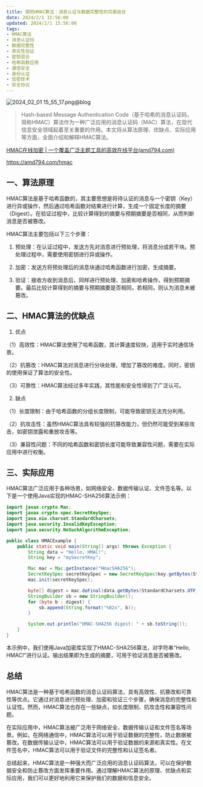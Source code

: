 ```yaml
---
title: 探究HMAC算法：消息认证与数据完整性的完美结合
date: 2024/2/1 15:56:00
updated: 2024/2/1 15:56:00
tags:
- HMAC算法
- 消息认证码
- 数据完整性
- 真实性验证
- 密钥混合
- 哈希函数应用
- 通信安全
- 身份认证
- 加密技术
- 安全协议
---
```


<img src="https://static.amd794.com/blog/images/2024_02_01 15_55_17.png@blog" alt="2024_02_01 15_55_17.png@blog" title="2024_02_01 15_55_17.png">






> Hash-based Message Authentication Code（基于哈希的消息认证码，简称HMAC）算法作为一种广泛应用的消息认证码（MAC）算法，在现代信息安全领域起着至关重要的作用。本文将从算法原理、优缺点、实际应用等方面，全面介绍和解释HMAC算法。

[HMAC在线加密 | 一个覆盖广泛主题工具的高效在线平台(amd794.com)](https://amd794.com/hmac)

https://amd794.com/hmac


## 一、算法原理

HMAC算法是基于哈希函数的，其主要思想是将待认证的消息与一个密钥（Key）进行异或操作，然后通过哈希函数对结果进行计算，生成一个固定长度的摘要（Digest）。在验证过程中，比较计算得到的摘要与预期摘要是否相同，从而判断消息是否被篡改。

HMAC算法主要包括以下三个步骤：

1. 预处理：在认证过程中，发送方先对消息进行预处理，将消息分成若干块。预处理过程中，需要使用密钥进行异或操作。

2. 加密：发送方将预处理后的消息块通过哈希函数进行加密，生成摘要。

3. 验证：接收方收到消息后，同样进行预处理、加密和哈希操作，得到预期摘要。最后比较计算得到的摘要与预期摘要是否相同，若相同，则认为消息未被篡改。

## 二、HMAC算法的优缺点

1. 优点

（1）高效性：HMAC算法使用了哈希函数，其计算速度较快，适用于实时通信场景。

（2）抗篡改：HMAC算法对消息进行分块处理，增加了篡改的难度。同时，密钥的使用保证了算法的安全性。

（3）可靠性：HMAC算法经过多年实践，其性能和安全性得到了广泛认可。

2. 缺点

（1）长度限制：由于哈希函数的分组长度限制，可能导致密钥无法充分利用。

（2）抗攻击性：虽然HMAC算法具有较强的抗篡改能力，但仍然可能受到某些攻击，如密钥泄露和重放攻击等。

（3）兼容性问题：不同的哈希函数和密钥长度可能导致兼容性问题，需要在实际应用中进行权衡。

## 三、实际应用

HMAC算法广泛应用于各种场景，如网络安全、数据传输认证、文件签名等。以下是一个使用Java实现的HMAC-SHA256算法示例：

```java
import javax.crypto.Mac;
import javax.crypto.spec.SecretKeySpec;
import java.nio.charset.StandardCharsets;
import java.security.InvalidKeyException;
import java.security.NoSuchAlgorithmException;

public class HMACExample {
    public static void main(String[] args) throws Exception {
        String data = "Hello, HMAC!";
        String key = "mySecretKey";

        Mac mac = Mac.getInstance("HmacSHA256");
        SecretKeySpec secretKeySpec = new SecretKeySpec(key.getBytes(StandardCharsets.UTF_8), "HmacSHA256");
        mac.init(secretKeySpec);

        byte[] digest = mac.doFinal(data.getBytes(StandardCharsets.UTF_8));
        StringBuilder sb = new StringBuilder();
        for (byte b : digest) {
            sb.append(String.format("%02x", b));
        }

        System.out.println("HMAC-SHA256 digest: " + sb.toString());
    }
}
```

本示例中，我们使用Java加密库实现了HMAC-SHA256算法，对字符串“Hello, HMAC!”进行认证。输出结果即为生成的摘要，可用于验证消息是否被篡改。

## 总结
HMAC算法是一种基于哈希函数的消息认证码算法，具有高效性、抗篡改和可靠性等优点。它通过对消息进行预处理、加密和验证三个步骤，确保消息的完整性和认证性。然而，HMAC算法也存在一些缺点，如长度限制、抗攻击性和兼容性问题。

在实际应用中，HMAC算法被广泛用于网络安全、数据传输认证和文件签名等场景。例如，在网络通信中，HMAC算法可以用于验证数据的完整性，防止数据被篡改。在数据传输认证中，HMAC算法可以用于验证数据的来源和真实性。在文件签名中，HMAC算法可以用于验证文件的完整性和认证签名者。

总结起来，HMAC算法是一种强大而广泛应用的消息认证码算法，可以在保护数据安全和防止篡改方面发挥重要作用。通过理解HMAC算法的原理、优缺点和实际应用，我们可以更好地利用它来保护我们的数据和信息安全。
